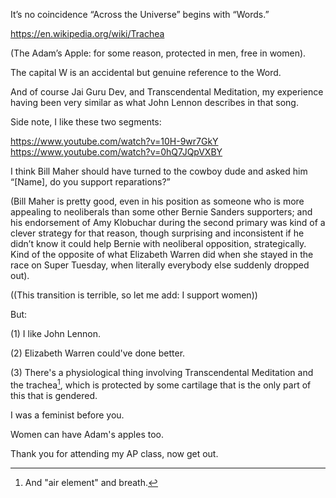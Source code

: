 It’s no coincidence “Across the Universe” begins with “Words.”

https://en.wikipedia.org/wiki/Trachea 

(The Adam’s Apple: for some reason, protected in men, free in women).

The capital W is an accidental but genuine reference to the Word.

And of course Jai Guru Dev, and Transcendental Meditation, my experience having been very similar as what John Lennon describes in that song.

Side note, I like these two segments:

https://www.youtube.com/watch?v=10H-9wr7GkY </br>
https://www.youtube.com/watch?v=0hQ7JQpVXBY

I think Bill Maher should have turned to the cowboy dude and asked him “[Name], do you support reparations?”

(Bill Maher is pretty good, even in his position as someone who is more appealing to neoliberals than some other Bernie Sanders supporters; and his endorsement of Amy Klobuchar during the second primary was kind of a clever strategy for that reason, though surprising and inconsistent if he didn’t know it could help Bernie with neoliberal opposition, strategically. Kind of the opposite of what Elizabeth Warren did when she stayed in the race on Super Tuesday, when literally everybody else suddenly dropped out). 

((This transition is terrible, so let me add: I support women))

But:

(1) I like John Lennon.

(2) Elizabeth Warren could've done better.

(3) There's a physiological thing involving Transcendental Meditation and the trachea[^1], which is protected by some cartilage that is the only part of this that is gendered.

I was a feminist before you.

Women can have Adam's apples too.

Thank you for attending my AP class, now get out.

[^1]: And "air element" and breath.
